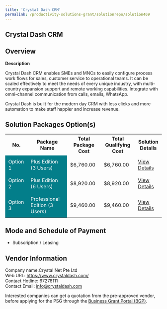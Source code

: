 ```yaml
---
title: 'Crystal Dash CRM'
permalink: /productivity-solutions-grant/solutionrepo/solution469
---
```


## Crystal Dash CRM

## Overview

**Description**

Crystal Dash CRM enables SMEs and MNCs to easily configure process work flows for sales, customer service to operational teams. It can be scaled effectively to meet the needs of every unique industry, with multi-country expansion support and remote working capabilities. Integrate with omni-channel communication from calls, emails, WhatsApp.

Crystal Dash is built for the modern day CRM with less clicks and more automation to make staff happier and increase revenue.

## Solution Packages Option(s)

<table>
<tr>
<th><b>No.</b></th>
<th><b>Package Name</b></th>
<th><b>Total Package Cost</b></th>
<th><b>Total Qualifying Cost</b></th>
<th><b>Solution Details</b></th>
</tr>
<tr>
<td style='padding: 10px; background-color: #037E8A; color: #FFFFFF;'>Option 1</td>
<td style='padding: 10px; background-color: #037E8A; color: #FFFFFF;'>Plus Edition (3 Users)</td>
<td style='padding: 10px;'>$6,760.00</td>
<td style='padding: 10px;'>$6,760.00</td>
<td style='padding: 10px;'><a href='/images/psg/Crystal_Net_Desensitised_Annex_3_Part_1.pdf' target='_blank'>View Details</a></td>
</tr>
<tr>
<td style='padding: 10px; background-color: #037E8A; color: #FFFFFF;'>Option 2</td>
<td style='padding: 10px; background-color: #037E8A; color: #FFFFFF;'>Plus Edition (6 Users)</td>
<td style='padding: 10px;'>$8,920.00</td>
<td style='padding: 10px;'>$8,920.00</td>
<td style='padding: 10px;'><a href='/images/psg/Crystal_Net_Desensitised_Annex_3_Part_2.pdf' target='_blank'>View Details</a></td>
</tr>
<tr>
<td style='padding: 10px; background-color: #037E8A; color: #FFFFFF;'>Option 3</td>
<td style='padding: 10px; background-color: #037E8A; color: #FFFFFF;'>Professional Edition (3 Users)</td>
<td style='padding: 10px;'>$9,460.00</td>
<td style='padding: 10px;'>$9,460.00</td>
<td style='padding: 10px;'><a href='/images/psg/Crystal_Net_Desensitised_Annex_3_Part_3.pdf' target='_blank'>View Details</a></td>
</tr>
</table>

## Mode and Schedule of Payment

 - Subscription / Leasing

## Vendor Information

 Company name:Crystal Net Pte Ltd<br>Web URL: https://www.crystaldash.com/ <br>Contact Hotline: 67278111 <br>Contact Email: info@crystaldash.com 

Interested companies can get a quotation from the pre-approved vendor, before applying for the PSG through the <a href='https://www.businessgrants.gov.sg/' target='_blank' rel='noopener'>Business Grant Portal (BGP)</a>.

<script src="/jquery/resize-tables.js"></script>
